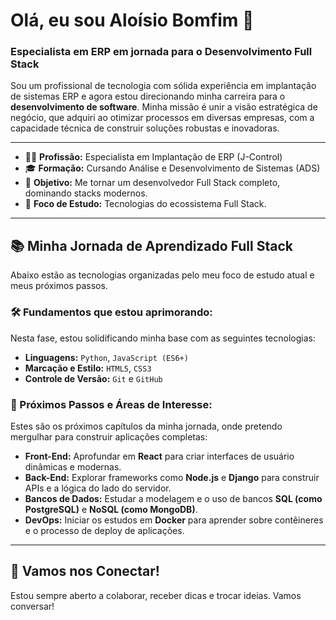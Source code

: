 # Olá, eu sou Aloísio Bomfim 👋

### Especialista em ERP em jornada para o Desenvolvimento Full Stack

Sou um profissional de tecnologia com sólida experiência em implantação de sistemas ERP e agora estou direcionando minha carreira para o **desenvolvimento de software**. Minha missão é unir a visão estratégica de negócio, que adquiri ao otimizar processos em diversas empresas, com a capacidade técnica de construir soluções robustas e inovadoras.

---

- 👨‍💻 **Profissão:** Especialista em Implantação de ERP (J-Control)
- 🎓 **Formação:** Cursando Análise e Desenvolvimento de Sistemas (ADS)
- 🚀 **Objetivo:** Me tornar um desenvolvedor Full Stack completo, dominando stacks modernos.
- 🌱 **Foco de Estudo:** Tecnologias do ecossistema Full Stack.

---

## 📚 Minha Jornada de Aprendizado Full Stack

Abaixo estão as tecnologias organizadas pelo meu foco de estudo atual e meus próximos passos.

### 🛠️ Fundamentos que estou aprimorando:
Nesta fase, estou solidificando minha base com as seguintes tecnologias:

- **Linguagens:** `Python`, `JavaScript (ES6+)`
- **Marcação e Estilo:** `HTML5`, `CSS3`
- **Controle de Versão:** `Git` e `GitHub`

### 🚀 Próximos Passos e Áreas de Interesse:
Estes são os próximos capítulos da minha jornada, onde pretendo mergulhar para construir aplicações completas:

- **Front-End:** Aprofundar em **React** para criar interfaces de usuário dinâmicas e modernas.
- **Back-End:** Explorar frameworks como **Node.js** e **Django** para construir APIs e a lógica do lado do servidor.
- **Bancos de Dados:** Estudar a modelagem e o uso de bancos **SQL (como PostgreSQL)** e **NoSQL (como MongoDB)**.
- **DevOps:** Iniciar os estudos em **Docker** para aprender sobre contêineres e o processo de deploy de aplicações.

---

## 🤝 Vamos nos Conectar!

Estou sempre aberto a colaborar, receber dicas e trocar ideias. Vamos conversar!
